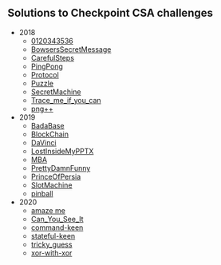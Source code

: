 ## Solutions to Checkpoint CSA challenges
- 2018
   - [0120343536](https://github.com/zvikam/Checkpoint-CSA/tree/main/2018/0120343536)
   - [BowsersSecretMessage](https://github.com/zvikam/Checkpoint-CSA/tree/main/2018/BowsersSecretMessage)
   - [CarefulSteps](https://github.com/zvikam/Checkpoint-CSA/tree/main/2018/CarefulSteps)
   - [PingPong](https://github.com/zvikam/Checkpoint-CSA/tree/main/2018/PingPong)
   - [Protocol](https://github.com/zvikam/Checkpoint-CSA/tree/main/2018/Protocol)
   - [Puzzle](https://github.com/zvikam/Checkpoint-CSA/tree/main/2018/Puzzle)
   - [SecretMachine](https://github.com/zvikam/Checkpoint-CSA/tree/main/2018/SecretMachine)
   - [Trace_me_if_you_can](https://github.com/zvikam/Checkpoint-CSA/tree/main/2018/Trace_me_if_you_can)
   - [png++](https://github.com/zvikam/Checkpoint-CSA/tree/main/2018/png++)
- 2019
   - [BadaBase](https://github.com/zvikam/Checkpoint-CSA/tree/main/2019/BadaBase)
   - [BlockChain](https://github.com/zvikam/Checkpoint-CSA/tree/main/2019/BlockChain)
   - [DaVinci](https://github.com/zvikam/Checkpoint-CSA/tree/main/2019/DaVinci)
   - [LostInsideMyPPTX](https://github.com/zvikam/Checkpoint-CSA//tree/main/2019/LostInsideMyPPTX)
   - [MBA](https://github.com/zvikam/Checkpoint-CSA//tree/main/2019/MBA)
   - [PrettyDamnFunny](https://github.com/zvikam/Checkpoint-CSA/tree/main/2019/PrettyDamnFunny)
   - [PrinceOfPersia](https://github.com/zvikam/Checkpoint-CSA/tree/main/2019/PrinceOfPersia)
   - [SlotMachine](https://github.com/zvikam/Checkpoint-CSA/tree/main/2019/SlotMachine)
   - [pinball](https://github.com/zvikam/Checkpoint-CSA/tree/main/2019/pinball)
- 2020
   - [amaze me](https://github.com/zvikam/Checkpoint-CSA/tree/main/2020/amaze%20me)
   - [Can_You_See_It](https://github.com/zvikam/Checkpoint-CSA/tree/main/2020/Can_You_See_It)
   - [command-keen](https://github.com/zvikam/Checkpoint-CSA/tree/main/2020/command-keen)
   - [stateful-keen](https://github.com/zvikam/Checkpoint-CSA/tree/main/2020/stateful-keen)
   - [tricky_guess](https://github.com/zvikam/Checkpoint-CSA/tree/main/2020/tricky_guess)
   - [xor-with-xor](https://github.com/zvikam/Checkpoint-CSA/tree/main/2020/xor-with-xor)
